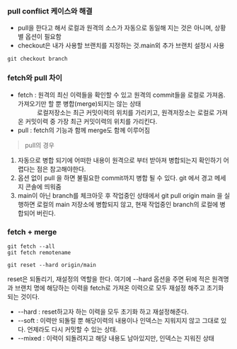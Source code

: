 ### pull conflict 케이스와 해결

- pull을 한다고 해서 로컬과 원격의 소스가 자동으로 동일해 지는 것은 아니며, 상황 별 옵션이 필요함
- checkout은 내가 사용할 브랜치를 지정하는 것.main외 추가 브랜치 설정시 사용

```
git checkout branch 
```

### fetch와 pull 차이

- fetch : 원격의 최신 이력들을 확인할 수 있고 원격의 commit들을 로컬로 가져옴. 가져오기만 할 뿐 병합(merge)되지는 않는 상태<br/>
&nbsp;&nbsp;&nbsp;&nbsp;&nbsp;&nbsp;&nbsp;&nbsp;&nbsp;&nbsp;&nbsp;로컬저장소는 최근 커밋이력의 위치를 가리키고, 원격저장소는 로컬로 가져온 커밋이력 중 가장 최근 커밋이력의 위치를 가리킨다.
- pull : fetch의 기능과 함께 merge도 함께 이루어짐
> pull의 경우 <br/>

1. 자동으로 병합 되기에 어떠한 내용이 원격으로 부터 받아져 병합되는지 확인하기 어렵다는 점은 참고해야한다.
2. 옵션 없이 pull 을 하면 불필요한 commit까지 병합 될 수 있다. git 에서 경고 메세지 콘솔에 띄워줌
3. main이 아닌 branch를 체크아웃 후 작업중인 상태에서 git pull origin main 을 실행하면 로컬의 main 저장소에 병합되지 않고, 현재 작업중인 branch의 로컬에 병합되어 버린다.

### fetch + merge

```
git fetch --all
git fetch remotename
```

```
git reset --hard origin/main
```
reset은 되돌리기, 재설정의 역할을 한다.  여기에 --hard 옵션을 주면 뒤에 적은 원격명과 브랜치 명에 해당하는 이력을 fetch로 가져온 이력으로 모두 재설정 해주고 초기화 되는 것이다. 
<br/>
- --hard  :  reset하고자 하는 이력을 모두 초기화 하고 재설정해준다.
- --soft  :  이력만 되돌릴 뿐 해당이력의 내용이나 인덱스는 지워지지 않고 그대로 있다. 언제라도 다시 커밋할 수 있는 상태. 
- --mixed  :  이력이 되돌려지고 해당 내용도 남아있지만, 인덱스는 지워진 상태
